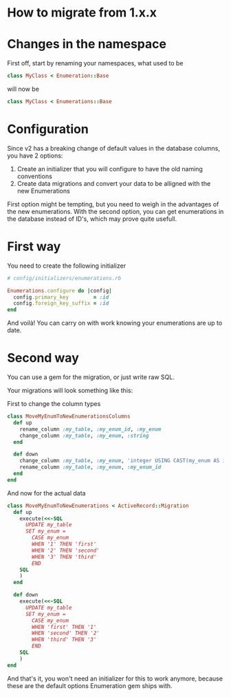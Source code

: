 How to migrate from 1.x.x
=========================

Changes in the namespace
========================

First off, start by renaming your namespaces, what used to be

```ruby
class MyClass < Enumeration::Base
```

will now be

```ruby
class MyClass < Enumerations::Base
```

Configuration
=============

Since v2 has a breaking change of default values in the database columns, you have 2 options:

1. Create an initializer that you will configure to have the old naming conventions
2. Create data migrations and convert your data to be alligned with the new Enumerations

First option might be tempting, but you need to weigh in the advantages of the new enumerations.
With the second option, you can get enumerations in the database instead of ID's, which may prove quite usefull.

First way
=========

You need to create the following initializer

```ruby
# config/initializers/enumerations.rb

Enumerations.configure do |config|
  config.primary_key        = :id
  config.foreign_key_suffix = :id
end
```

And voilà! You can carry on with work knowing your enumerations are up to date.

Second way
==========

You can use a gem for the migration, or just write raw SQL.

Your migrations will look something like this:

First to change the column types
```ruby
class MoveMyEnumToNewEnumerationsColumns
  def up
    rename_column :my_table, :my_enum_id, :my_enum
    change_column :my_table, :my_enum, :string
  end

  def down
    change_column :my_table, :my_enum, 'integer USING CAST(my_enum AS integer)'
    rename_column :my_table, :my_enum, :my_enum_id
  end
end
```

And now for the actual data

```ruby
class MoveMyEnumToNewEnumerations < ActiveRecord::Migration
  def up
    execute(<<-SQL
      UPDATE my_table
      SET my_enum =
        CASE my_enum
        WHEN '1' THEN 'first'
        WHEN '2' THEN 'second'
        WHEN '3' THEN 'third'
        END
    SQL
    )
  end

  def down
    execute(<<-SQL
      UPDATE my_table
      SET my_enum =
        CASE my_enum
        WHEN 'first' THEN '1'
        WHEN 'second' THEN '2'
        WHEN 'third' THEN '3'
        END
    SQL
    )
end
```

And that's it, you won't need an initializer for this to work anymore, because these are the default options Enumeration gem ships with.
